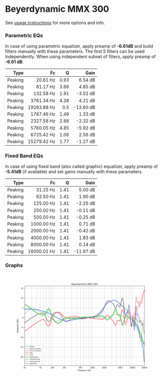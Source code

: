 # Beyerdynamic MMX 300
See [usage instructions](https://github.com/jaakkopasanen/AutoEq#usage) for more options and info.

### Parametric EQs
In case of using parametric equalizer, apply preamp of **-6.61dB** and build filters manually
with these parameters. The first 5 filters can be used independently.
When using independent subset of filters, apply preamp of **-6.61 dB**.

| Type    | Fc          |    Q | Gain      |
|--------:|------------:|-----:|----------:|
| Peaking | 20.61 Hz    | 0.93 | 6.54 dB   |
| Peaking | 81.17 Hz    | 3.66 | 4.85 dB   |
| Peaking | 132.58 Hz   | 1.91 | -3.52 dB  |
| Peaking | 3761.34 Hz  | 4.38 | 4.21 dB   |
| Peaking | 19263.88 Hz | 0.5  | -13.60 dB |
| Peaking | 1787.46 Hz  | 1.49 | 1.33 dB   |
| Peaking | 2327.58 Hz  | 2.88 | -2.32 dB  |
| Peaking | 5760.05 Hz  | 4.85 | -5.92 dB  |
| Peaking | 6725.42 Hz  | 1.06 | 2.56 dB   |
| Peaking | 15279.42 Hz | 1.77 | -1.27 dB  |

### Fixed Band EQs
In case of using fixed band (also called graphic) equalizer, apply preamp of **-5.41dB**
(if available) and set gains manually with these parameters.

| Type    | Fc          |    Q | Gain      |
|--------:|------------:|-----:|----------:|
| Peaking | 31.25 Hz    | 1.41 | 5.00 dB   |
| Peaking | 62.50 Hz    | 1.41 | 1.90 dB   |
| Peaking | 125.00 Hz   | 1.41 | -2.25 dB  |
| Peaking | 250.00 Hz   | 1.41 | -0.11 dB  |
| Peaking | 500.00 Hz   | 1.41 | -0.25 dB  |
| Peaking | 1000.00 Hz  | 1.41 | 0.71 dB   |
| Peaking | 2000.00 Hz  | 1.41 | -0.42 dB  |
| Peaking | 4000.00 Hz  | 1.41 | 1.83 dB   |
| Peaking | 8000.00 Hz  | 1.41 | 0.14 dB   |
| Peaking | 16000.01 Hz | 1.41 | -11.97 dB |

### Graphs
![](./Beyerdynamic%20MMX%20300.png)